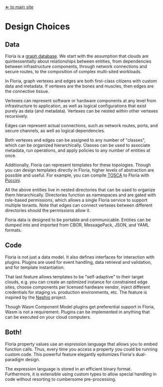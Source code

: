 [⇐ to main site](https://floria.khutulun.org)

Design Choices
==============

Data
----

Floria is a [graph database](https://en.wikipedia.org/wiki/Graph_database). We start with the assumption that clouds are quintessentially about relationships between entities, from dependencies between infrastructure components, through network connections and secure routes, to the composition of complex multi-sited workloads.

In Floria, graph vertexes and edges are both first-class citizens with custom data and metadata. If vertexes are the bones and muscles, then edges are the connective tissue.

Vertexes can represent software or hardware components at any level from infrastructure to application, as well as logical configurations that exist purely as data (and metadata). Vertexes can be nested within other vertexes recursively.

Edges can represent actual connections, such as network routes, ports, and secure channels, as well as logical dependencies.

Both vertexes and edges can be assigned to any number of "classes", which can be organized hierarchically. Classes can be used to associate metadata, run operations, and apply policies to any number of entities at once.

Additionally, Floria can represent templates for these topologies. Though you can design templates directly in Floria, higher levels of abstraction are possible and useful. For example, you can compile [TOSCA](https://docs.oasis-open.org/tosca/TOSCA/v2.0/TOSCA-v2.0.html) to Floria with [Puccini](https://puccini.cloud).

All the above entities live in nested directories that can be used to organize them hierarchically. Directories function as namespaces and are gated with role-based permissions, which allows a single Floria service to support multiple tenants. Note that edges can connect vertexes between different directories should the permissions allow it.

Floria data is designed to be portable and communicable. Entities can be dumped into and imported from CBOR, MessagePack, JSON, and YAML formats.

Code
----

Floria is not just a data model. It also defines interfaces for interaction with plugins. Plugins are used for event handling, data retrieval and validation, and for template instantiation.

That last feature allows templates to be "self-adaptive" to their target clouds, e.g. you can create an optimized instance for constrained edge sites, choose components per licensed hardware vendor, inject different credentials for staging vs. production environments, etc. The feature is inspired by the [Nephio](https://nephio.org) project.

Though Wasm Component Model plugins get preferential support in Floria, Wasm is not a requirement. Plugins can be implemented in anything that can be executed on your cloud computers.

Both!
-----

Floria property values use an expression language that allows you to embed function calls. Thus, every time you access a property you could be running custom code. This powerful feature elegantly epitomizes Floria's dual-paradigm design.

The expression language is stored in an efficient binary format. Furthermore, it is extensible using custom types to allow special handling in code without resorting to cumbersome pre-processing.
